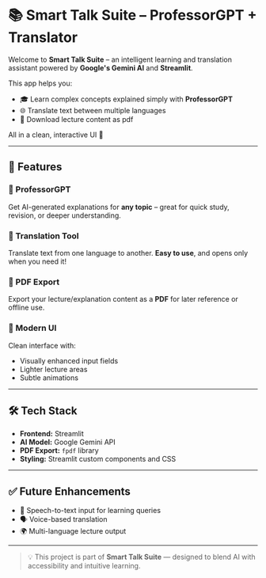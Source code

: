 # 📚 **Smart Talk Suite – ProfessorGPT + Translator**

Welcome to **Smart Talk Suite** – an intelligent learning and translation assistant powered by **Google's Gemini AI** and **Streamlit**.

This app helps you:

- 🎓 Learn complex concepts explained simply with **ProfessorGPT**
- 🌐 Translate text between multiple languages
- 📄 Download lecture content as pdf

All in a clean, interactive UI 🌟

---

## 🚀 **Features**

### 🔹 ProfessorGPT
Get AI-generated explanations for **any topic** – great for quick study, revision, or deeper understanding.

### 🔹 Translation Tool
Translate text from one language to another. **Easy to use**, and opens only when you need it!

### 🔹 PDF Export
Export your lecture/explanation content as a **PDF** for later reference or offline use.

### 🔹 Modern UI
Clean interface with:
- Visually enhanced input fields
- Lighter lecture areas
- Subtle animations

---

## 🛠️ **Tech Stack**

- **Frontend:** Streamlit
- **AI Model:** Google Gemini API
- **PDF Export:** `fpdf` library
- **Styling:** Streamlit custom components and CSS

---

## ✅ **Future Enhancements**

- 🎤 Speech-to-text input for learning queries
- 🗣️ Voice-based translation
- 🌍 Multi-language lecture output

---

> 💡 This project is part of **Smart Talk Suite** — designed to blend AI with accessibility and intuitive learning.
